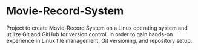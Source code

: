 # Movie-Record-System
Project to create Movie-Record System on a Linux operating system and utilize Git and GitHub for version control. In order to gain hands-on experience in Linux file management, Git versioning, and repository setup.

